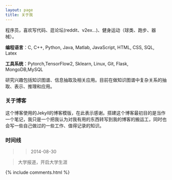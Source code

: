 ```yaml
---
layout: page
title: 关于我 
---
```


程序员，喜欢写代码、逛论坛(reddit、v2ex...)、健身运动（球类、跑步、器械）。
<p>
<strong>编程语言</strong>：C, C++, Python, Java, Matlab, JavaScript, HTML, CSS, SQL, Latex
<p>
<strong>工具系统</strong>：Pytorch,TensorFlow2, Sklearn, Linux, Git, Flask, MongoDB,MySQL
<p>
研究兴趣包括知识图谱、信息抽取及相关应用。目前在做知识图谱中复杂关系的抽取、表示、推理和应用。
<p>

<h3> 关于博客 </h3>  

<p>

这个博客使用的Jekyll的博客模版，在此表示感谢。搭建这个博客最初目的是当作一个笔记，我只是一个把我认为对我有用的东西转写到我的博客的搬运工，同时也会写一些自己做过的一些工作、值得记录的知识。

<p>

<h3>时间线 </h3>

<p>

>> 2014-08-30  <br /> 
 <blockquote>大学报道，开启大学生涯 </blockquote>
<p>


{% include comments.html %}

